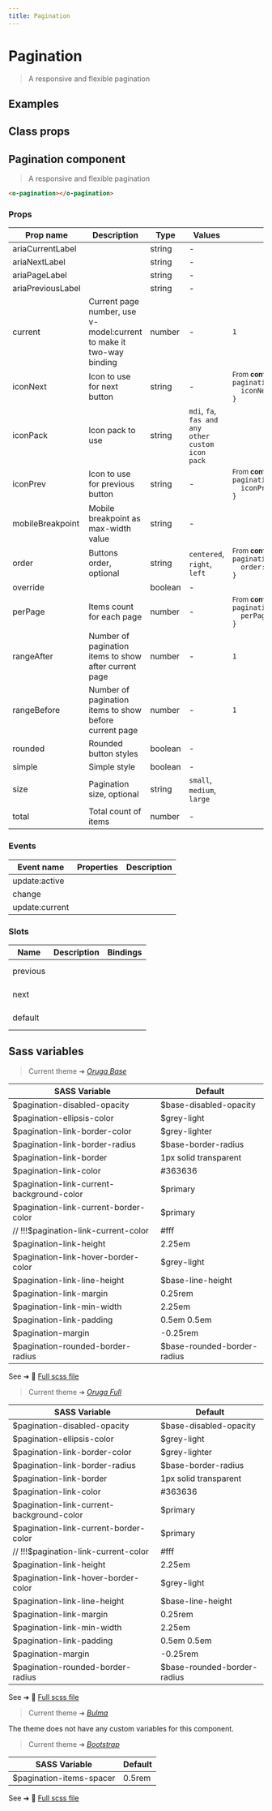 ```yaml
---
title: Pagination
---
```


# Pagination

<div class="vp-doc">

> A responsive and flexible pagination

<Carbon />
</div>

<div class="vp-example">

## Examples

<example-pagination />

</div>
<div class="vp-example">

## Class props

<inspector-pagination-viewer />

</div>

<div class="vp-doc">

## Pagination component

> A responsive and flexible pagination

```html
<o-pagination></o-pagination>
```

### Props

| Prop name         | Description                                                         | Type    | Values                                            | Default                                                                                                                                                          |
| ----------------- | ------------------------------------------------------------------- | ------- | ------------------------------------------------- | ---------------------------------------------------------------------------------------------------------------------------------------------------------------- |
| ariaCurrentLabel  |                                                                     | string  | -                                                 | <code style='white-space: nowrap; padding: 0;'></code>                                                                                                           |
| ariaNextLabel     |                                                                     | string  | -                                                 | <code style='white-space: nowrap; padding: 0;'></code>                                                                                                           |
| ariaPageLabel     |                                                                     | string  | -                                                 | <code style='white-space: nowrap; padding: 0;'></code>                                                                                                           |
| ariaPreviousLabel |                                                                     | string  | -                                                 | <code style='white-space: nowrap; padding: 0;'></code>                                                                                                           |
| current           | Current page number, use v-model:current to make it two-way binding | number  | -                                                 | <code style='white-space: nowrap; padding: 0;'>1</code>                                                                                                          |
| iconNext          | Icon to use for next button                                         | string  | -                                                 | <div><small>From <b>config</b>:</small></div><code style='white-space: nowrap; padding: 0;'>pagination: {<br>&nbsp;&nbsp;iconNext: "chevron-right", <br>}</code> |
| iconPack          | Icon pack to use                                                    | string  | `mdi`, `fa`, `fas and any other custom icon pack` | <code style='white-space: nowrap; padding: 0;'></code>                                                                                                           |
| iconPrev          | Icon to use for previous button                                     | string  | -                                                 | <div><small>From <b>config</b>:</small></div><code style='white-space: nowrap; padding: 0;'>pagination: {<br>&nbsp;&nbsp;iconPrev: "chevron-left", <br>}</code>  |
| mobileBreakpoint  | Mobile breakpoint as max-width value                                | string  | -                                                 | <code style='white-space: nowrap; padding: 0;'></code>                                                                                                           |
| order             | Buttons order, optional                                             | string  | `centered`, `right`, `left`                       | <div><small>From <b>config</b>:</small></div><code style='white-space: nowrap; padding: 0;'>pagination: {<br>&nbsp;&nbsp;order: "right", <br>}</code>            |
| override          |                                                                     | boolean | -                                                 | <code style='white-space: nowrap; padding: 0;'></code>                                                                                                           |
| perPage           | Items count for each page                                           | number  | -                                                 | <div><small>From <b>config</b>:</small></div><code style='white-space: nowrap; padding: 0;'>pagination: {<br>&nbsp;&nbsp;perPage: 20<br>}</code>                 |
| rangeAfter        | Number of pagination items to show after current page               | number  | -                                                 | <code style='white-space: nowrap; padding: 0;'>1</code>                                                                                                          |
| rangeBefore       | Number of pagination items to show before current page              | number  | -                                                 | <code style='white-space: nowrap; padding: 0;'>1</code>                                                                                                          |
| rounded           | Rounded button styles                                               | boolean | -                                                 | <code style='white-space: nowrap; padding: 0;'></code>                                                                                                           |
| simple            | Simple style                                                        | boolean | -                                                 | <code style='white-space: nowrap; padding: 0;'></code>                                                                                                           |
| size              | Pagination size, optional                                           | string  | `small`, `medium`, `large`                        | <code style='white-space: nowrap; padding: 0;'></code>                                                                                                           |
| total             | Total count of items                                                | number  | -                                                 | <code style='white-space: nowrap; padding: 0;'></code>                                                                                                           |

### Events

| Event name     | Properties | Description |
| -------------- | ---------- | ----------- |
| update:active  |            |
| change         |            |
| update:current |            |

### Slots

| Name     | Description | Bindings   |
| -------- | ----------- | ---------- |
| previous |             | <br/><br/> |
| next     |             | <br/><br/> |
| default  |             | <br/><br/> |

</div>

<div class="vp-doc">

## Sass variables

<div class="theme-orugabase">

> Current theme ➜ _[Oruga Base](https://github.com/oruga-ui/theme-oruga)_

| SASS Variable                             | Default                     |
| ----------------------------------------- | --------------------------- |
| $pagination-disabled-opacity              | $base-disabled-opacity      |
| $pagination-ellipsis-color                | $grey-light                 |
| $pagination-link-border-color             | $grey-lighter               |
| $pagination-link-border-radius            | $base-border-radius         |
| $pagination-link-border                   | 1px solid transparent       |
| $pagination-link-color                    | #363636                     |
| $pagination-link-current-background-color | $primary                    |
| $pagination-link-current-border-color     | $primary                    |
| // !!!$pagination-link-current-color      | #fff                        |
| $pagination-link-height                   | 2.25em                      |
| $pagination-link-hover-border-color       | $grey-light                 |
| $pagination-link-line-height              | $base-line-height           |
| $pagination-link-margin                   | 0.25rem                     |
| $pagination-link-min-width                | 2.25em                      |
| $pagination-link-padding                  | 0.5em 0.5em                 |
| $pagination-margin                        | -0.25rem                    |
| $pagination-rounded-border-radius         | $base-rounded-border-radius |

See ➜ 📄 [Full scss file](https://github.com/oruga-ui/theme-oruga/tree/main/src/assets/scss/components/_pagination.scss)

</div><div class="theme-orugafull">

> Current theme ➜ _[Oruga Full](https://github.com/oruga-ui/theme-oruga)_

| SASS Variable                             | Default                     |
| ----------------------------------------- | --------------------------- |
| $pagination-disabled-opacity              | $base-disabled-opacity      |
| $pagination-ellipsis-color                | $grey-light                 |
| $pagination-link-border-color             | $grey-lighter               |
| $pagination-link-border-radius            | $base-border-radius         |
| $pagination-link-border                   | 1px solid transparent       |
| $pagination-link-color                    | #363636                     |
| $pagination-link-current-background-color | $primary                    |
| $pagination-link-current-border-color     | $primary                    |
| // !!!$pagination-link-current-color      | #fff                        |
| $pagination-link-height                   | 2.25em                      |
| $pagination-link-hover-border-color       | $grey-light                 |
| $pagination-link-line-height              | $base-line-height           |
| $pagination-link-margin                   | 0.25rem                     |
| $pagination-link-min-width                | 2.25em                      |
| $pagination-link-padding                  | 0.5em 0.5em                 |
| $pagination-margin                        | -0.25rem                    |
| $pagination-rounded-border-radius         | $base-rounded-border-radius |

See ➜ 📄 [Full scss file](https://github.com/oruga-ui/theme-oruga/tree/main/src/assets/scss/components/_pagination.scss)

</div><div class="theme-bulma">

> Current theme ➜ _[Bulma](https://github.com/oruga-ui/theme-bulma)_

<p>The theme does not have any custom variables for this component.</p>
</div><div class="theme-bootstrap">

> Current theme ➜ _[Bootstrap](https://github.com/oruga-ui/theme-bootstrap)_

| SASS Variable            | Default |
| ------------------------ | ------- |
| $pagination-items-spacer | 0.5rem  |

See ➜ 📄 [Full scss file](https://github.com/oruga-ui/theme-bootstrap/tree/main/src/assets/scss/components/_pagination.scss)

</div>

</div>
